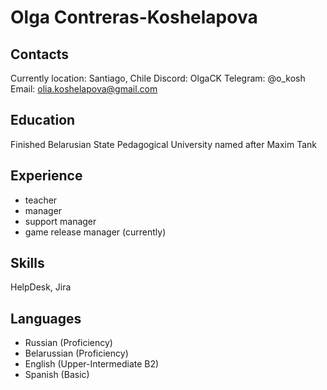 # Olga Contreras-Koshelapova
## Contacts
Currently location: Santiago, Chile
Discord: OlgaCK
Telegram: @o_kosh
Email: olia.koshelapova@gmail.com

## Education
Finished Belarusian State Pedagogical University named after Maxim Tank

## Experience
   - teacher
   - manager
   - support manager
   - game release manager (currently)
   
## Skills 
HelpDesk, Jira

## Languages
- Russian (Proficiency)
- Belarussian (Proficiency)
- English (Upper-Intermediate B2)
- Spanish (Basic)